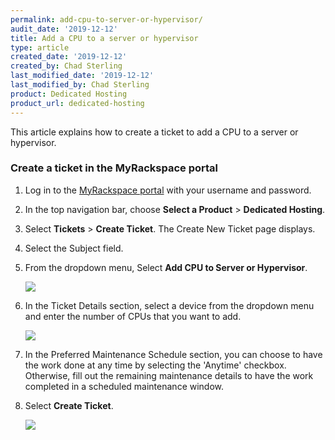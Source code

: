 ```yaml
---
permalink: add-cpu-to-server-or-hypervisor/
audit_date: '2019-12-12'
title: Add a CPU to a server or hypervisor 
type: article
created_date: '2019-12-12'
created_by: Chad Sterling
last_modified_date: '2019-12-12'
last_modified_by: Chad Sterling
product: Dedicated Hosting
product_url: dedicated-hosting
---
```


This article explains how to create a ticket to add a CPU to a server or hypervisor.  

### Create a ticket in the MyRackspace portal

1. Log in to the [MyRackspace portal](https://login.rackspace.com/login) with your username and password.

2. In the top navigation bar, choose **Select a Product** > **Dedicated Hosting**.

3. Select **Tickets** > **Create Ticket**. The Create New Ticket page displays. 

4. Select the Subject field.

5. From the dropdown menu, Select **Add CPU to Server or Hypervisor**. 

   <img src="{% asset_path dedicated-hosting/add-cpu-to-server-or-hypervisor/hypervisor1.png %}" />

6. In the Ticket Details section, select a device from the dropdown menu and enter the number of
   CPUs that you want to add. 

   <img src="{% asset_path dedicated-hosting/add-cpu-to-server-or-hypervisor/hypervisor2.png %}" />

7. In the Preferred Maintenance Schedule section, you can choose to have the work done at any time by selecting
   the 'Anytime' checkbox. Otherwise, fill out the remaining maintenance details to have the work completed in
   a scheduled maintenance window.

8. Select **Create Ticket**.

   <img src="{% asset_path dedicated-hosting/add-cpu-to-server-or-hypervisor/hypervisor3.png %}" />




